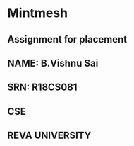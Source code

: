 # Mintmesh

## Assignment for placement

## NAME: B.Vishnu Sai
## SRN: R18CS081
## CSE
## REVA UNIVERSITY
